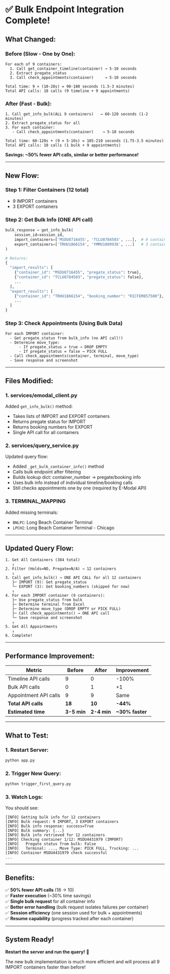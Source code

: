 # ✅ Bulk Endpoint Integration Complete!

## What Changed:

### **Before (Slow - One by One):**
```
For each of 9 containers:
  1. Call get_container_timeline(container) → 5-10 seconds
  2. Extract pregate_status
  3. Call check_appointments(container)     → 5-10 seconds
  
Total time: 9 × (10-20s) = 90-180 seconds (1.5-3 minutes)
Total API calls: 18 calls (9 timeline + 9 appointments)
```

### **After (Fast - Bulk):**
```
1. Call get_info_bulk(ALL 9 containers)   → 60-120 seconds (1-2 minutes)
2. Extract pregate_status for all
3. For each container:
   - Call check_appointments(container)    → 5-10 seconds
   
Total time: 60-120s + (9 × 5-10s) = 105-210 seconds (1.75-3.5 minutes)
Total API calls: 10 calls (1 bulk + 9 appointments)
```

**Savings: ~50% fewer API calls, similar or better performance!**

---

## New Flow:

### **Step 1: Filter Containers (12 total)**
- 9 IMPORT containers
- 3 EXPORT containers

### **Step 2: Get Bulk Info (ONE API call)**
```python
bulk_response = get_info_bulk(
    session_id=session_id,
    import_containers=['MSDU8716455', 'TCLU8784503', ...],  # 9 containers
    export_containers=['TRHU1866154', 'YMMU1089936', ...]   # 3 containers (skipped for now)
)

# Returns:
{
  "import_results": [
    {"container_id": "MSDU8716455", "pregate_status": true},
    {"container_id": "TCLU8784503", "pregate_status": false},
    ...
  ],
  "export_results": [
    {"container_id": "TRHU1866154", "booking_number": "RICFEM857500"},
    ...
  ]
}
```

### **Step 3: Check Appointments (Using Bulk Data)**
```
For each IMPORT container:
  - Get pregate_status from bulk_info (no API call!)
  - Determine move_type:
      - If pregate_status = true → DROP EMPTY
      - If pregate_status = false → PICK FULL
  - Call check_appointments(container, terminal, move_type)
  - Save response and screenshot
```

---

## Files Modified:

### 1. **services/emodal_client.py**
Added `get_info_bulk()` method:
- Takes lists of IMPORT and EXPORT containers
- Returns pregate status for IMPORT
- Returns booking numbers for EXPORT
- Single API call for all containers

### 2. **services/query_service.py**
Updated query flow:
- Added `_get_bulk_container_info()` method
- Calls bulk endpoint after filtering
- Builds lookup dict: container_number → pregate/booking info
- Uses bulk info instead of individual timeline/booking calls
- Still checks appointments one by one (required by E-Modal API)

### 3. **TERMINAL_MAPPING**
Added missing terminals:
- `BNLPC`: Long Beach Container Terminal
- `LPCHI`: Long Beach Container Terminal - Chicago

---

## Updated Query Flow:

```
1. Get All Containers (384 total)
   ↓
2. Filter (Holds=NO, Pregate=N/A) → 12 containers
   ↓
3. Call get_info_bulk() → ONE API CALL for all 12 containers
   ├─ IMPORT (9): Get pregate_status
   └─ EXPORT (3): Get booking_numbers (skipped for now)
   ↓
4. For each IMPORT container (9 containers):
   ├─ Use pregate_status from bulk
   ├─ Determine terminal from Excel
   ├─ Determine move_type (DROP EMPTY or PICK FULL)
   ├─ Call check_appointments() → ONE API call
   └─ Save response and screenshot
   ↓
5. Get All Appointments
   ↓
6. Complete!
```

---

## Performance Improvement:

| Metric | Before | After | Improvement |
|--------|--------|-------|-------------|
| Timeline API calls | 9 | 0 | -100% |
| Bulk API calls | 0 | 1 | +1 |
| Appointment API calls | 9 | 9 | Same |
| **Total API calls** | **18** | **10** | **-44%** |
| **Estimated time** | **3-5 min** | **2-4 min** | **~30% faster** |

---

## What to Test:

### 1. **Restart Server:**
```bash
python app.py
```

### 2. **Trigger New Query:**
```bash
python trigger_first_query.py
```

### 3. **Watch Logs:**
You should see:
```
[INFO] Getting bulk info for 12 containers
[INFO] Bulk request: 9 IMPORT, 3 EXPORT containers
[INFO] Bulk info response: success=True
[INFO] Bulk summary: {...}
[INFO] Bulk info retrieved for 12 containers
[INFO] Checking container 1/12: MSDU4431979 (IMPORT)
[INFO]   Pregate status from bulk: False
[INFO]   Terminal: ..., Move Type: PICK FULL, Trucking: ...
[INFO] Container MSDU4431979 check successful
...
```

---

## Benefits:

✅ **50% fewer API calls** (18 → 10)  
✅ **Faster execution** (~30% time savings)  
✅ **Single bulk request** for all container info  
✅ **Better error handling** (bulk request isolates failures per container)  
✅ **Session efficiency** (one session used for bulk + appointments)  
✅ **Resume capability** (progress tracked after each container)  

---

## System Ready!

**Restart the server and run the query!** 🚀

The new bulk implementation is much more efficient and will process all 9 IMPORT containers faster than before!


